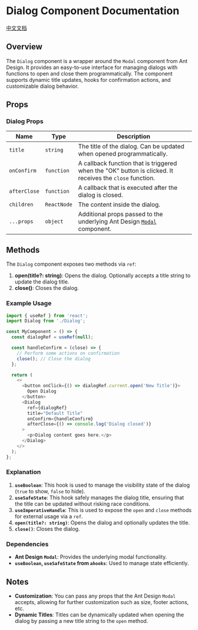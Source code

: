 # Dialog Component Documentation
[中文文档](https://github.com/JsonLee12138/frontend-factory/blob/main/packages/jsonlee-ui-react/component/Dialog/README.md)

## Overview

The `Dialog` component is a wrapper around the `Modal` component from Ant Design. It provides an easy-to-use interface for managing dialogs with functions to open and close them programmatically. The component supports dynamic title updates, hooks for confirmation actions, and customizable dialog behavior.

## Props

### Dialog Props

| Name       | Type             | Description                                                                                  |
|------------|------------------|----------------------------------------------------------------------------------------------|
| `title`    | `string`         | The title of the dialog. Can be updated when opened programmatically.                         |
| `onConfirm`| `function`       | A callback function that is triggered when the "OK" button is clicked. It receives the `close` function. |
| `afterClose`| `function`      | A callback that is executed after the dialog is closed.                                       |
| `children` | `ReactNode`      | The content inside the dialog.                                                               |
| `...props` | `object`         | Additional props passed to the underlying Ant Design [`Modal`](https://ant.design/components/modal-cn#api) component.                      |

## Methods

The `Dialog` component exposes two methods via `ref`:

1. **open(title?: string)**: Opens the dialog. Optionally accepts a title string to update the dialog title.
2. **close()**: Closes the dialog.

### Example Usage

```typescript
import { useRef } from 'react';
import Dialog from './Dialog';

const MyComponent = () => {
  const dialogRef = useRef(null);

  const handleConfirm = (close) => {
    // Perform some actions on confirmation
    close(); // Close the dialog
  };

  return (
    <>
      <button onClick={() => dialogRef.current.open('New Title')}>
        Open Dialog
      </button>
      <Dialog
        ref={dialogRef}
        title="Default Title"
        onConfirm={handleConfirm}
        afterClose={() => console.log('Dialog closed')}
      >
        <p>Dialog content goes here.</p>
      </Dialog>
    </>
  );
};
```

### Explanation

1. **`useBoolean`**: This hook is used to manage the visibility state of the dialog (`true` to show, `false` to hide).
2. **`useSafeState`**: This hook safely manages the dialog title, ensuring that the title can be updated without risking race conditions.
3. **`useImperativeHandle`**: This is used to expose the `open` and `close` methods for external usage via a `ref`.
4. **`open(title?: string)`**: Opens the dialog and optionally updates the title.
5. **`close()`**: Closes the dialog.

### Dependencies
- **Ant Design `Modal`**: Provides the underlying modal functionality.
- **`useBoolean`, `useSafeState` from `ahooks`**: Used to manage state efficiently.

## Notes

- **Customization**: You can pass any props that the Ant Design `Modal` accepts, allowing for further customization such as size, footer actions, etc.
- **Dynamic Titles**: Titles can be dynamically updated when opening the dialog by passing a new title string to the `open` method.
